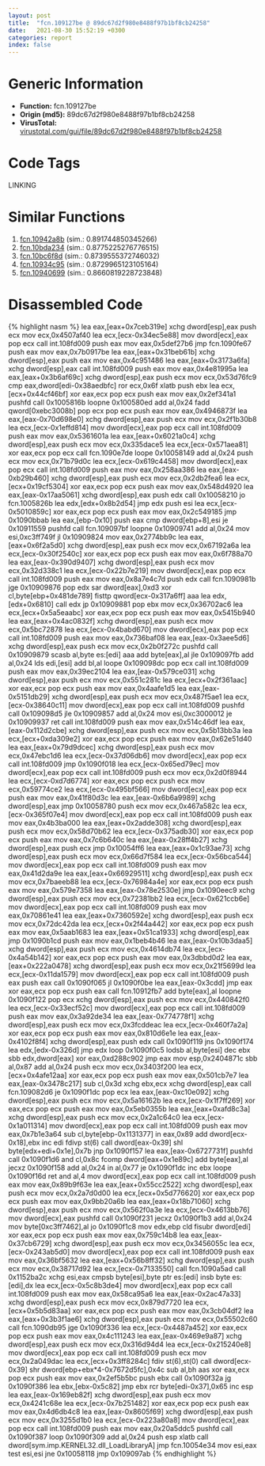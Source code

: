 ```yaml
---
layout: post
title:  "fcn.109127be @ 89dc67d2f980e8488f97b1bf8cb24258"
date:   2021-08-30 15:52:19 +0300
categories: report
index: false
---
```


# Generic Information
- **Function:** fcn.109127be
- **Origin (md5):** 89dc67d2f980e8488f97b1bf8cb24258
- **VirusTotal:** [virustotal.com/gui/file/89dc67d2f980e8488f97b1bf8cb24258][virustotal_ref]

# Code Tags
<span class="tag" id="LINKING">LINKING</span>


# Similar Functions

1. [fcn.10942a8b][similar_1_ref] (sim.: 0.891744850345266)
2. [fcn.10bda234][similar_2_ref] (sim.: 0.8775225276776515)
3. [fcn.10bc6f8d][similar_3_ref] (sim.: 0.8739555372746032)
4. [fcn.10934c95][similar_4_ref] (sim.: 0.8729965123105164)
5. [fcn.10940699][similar_5_ref] (sim.: 0.8660819228723848)


# Disassembled Code

{% highlight nasm %}
lea eax,[eax+0x7ceb319e]
xchg dword[esp],eax
push ecx
mov ecx,0x4507af40
lea ecx,[ecx-0x34ec5e88]
mov dword[ecx],eax
pop ecx
call int.108fd009
push eax
mov eax,0x5def27b6
jmp fcn.1090fe67
push eax
mov eax,0x7b0917be
lea eax,[eax+0x31beb61b]
xchg dword[esp],eax
push eax
mov eax,0x4c951486
lea eax,[eax+0x3173a6fa]
xchg dword[esp],eax
call int.108fd009
push eax
mov eax,0x4e81995a
lea eax,[eax+0x3b6af69c]
xchg dword[esp],eax
push ecx
mov ecx,0x53d76fc9
cmp eax,dword[edi-0x38aedbfc]
ror ecx,0x6f
xlatb
push ebx
lea ecx,[ecx+0x44cf46bf]
xor eax,ecx
pop ecx
push eax
mov eax,0x2ef341a1
pushfd
call 0x1005816b
loopne 0x100580ed
add al,0x24
fadd qword[0xebc3008b]
pop ecx
pop ecx
push eax
mov eax,0x4946873f
lea eax,[eax-0x70d698e0]
xchg dword[esp],eax
push ecx
mov ecx,0x2f1b30b8
lea ecx,[ecx-0x1effd814]
mov dword[ecx],eax
pop ecx
call int.108fd009
push eax
mov eax,0x5361601a
lea eax,[eax+0x6021a0c4]
xchg dword[esp],eax
push ecx
mov ecx,0x335dace5
lea ecx,[ecx-0x571aea81]
xor eax,ecx
pop ecx
call fcn.1090e7de
loope 0x10058149
add al,0x24
push ecx
mov ecx,0x71b79d0c
lea ecx,[ecx-0x619c4458]
mov dword[ecx],eax
pop ecx
call int.108fd009
push eax
mov eax,0x258aa386
lea eax,[eax-0xb29b460]
xchg dword[esp],eax
push ecx
mov ecx,0x2db2fea6
lea ecx,[ecx+0x19cf5304]
xor eax,ecx
pop ecx
push eax
mov eax,0x548d4920
lea eax,[eax-0x17aa5061]
xchg dword[esp],eax
push edx
call 0x10058210
jo fcn.1005826b
lea edx,[edx+0x8b2d54]
jmp edx
push esi
lea ecx,[ecx-0x5010859c]
xor eax,ecx
pop ecx
push eax
mov eax,0x2c549185
jmp 0x1090bbab
lea eax,[ebp-0x10]
push eax
cmp dword[ebp+8],esi
je 0x10911559
pushfd
call fcn.109097bf
loopne 0x10909741
add al,0x24
mov esi,0xc3ff749f
jl 0x10909824
mov eax,0x2774bb9c
lea eax,[eax+0x6f2a5d0]
xchg dword[esp],eax
push ecx
mov ecx,0x67192a6a
lea ecx,[ecx-0x30f2540c]
xor eax,ecx
pop ecx
push eax
mov eax,0x6f788a70
lea eax,[eax-0x390d9407]
xchg dword[esp],eax
push ecx
mov ecx,0x32d338c1
lea ecx,[ecx-0x22b7e219]
mov dword[ecx],eax
pop ecx
call int.108fd009
push eax
mov eax,0x8a7e4c7d
push edx
call fcn.1090981b
jge 0x10909876
pop edx
sar dword[eax],0xd3
xor cl,byte[ebp+0x481de789]
fisttp qword[ecx-0x317a6ff]
aaa
lea edx,[edx+0x6810]
call edx
jp 0x10909881
pop ebx
mov ecx,0x36702ac6
lea ecx,[ecx+0x5a5eaabc]
xor eax,ecx
pop ecx
push eax
mov eax,0x5415b940
lea eax,[eax+0x4ac0832f]
xchg dword[esp],eax
push ecx
mov ecx,0x5bc72878
lea ecx,[ecx-0x4babd670]
mov dword[ecx],eax
pop ecx
call int.108fd009
push eax
mov eax,0x736baf08
lea eax,[eax-0x3aee5d6]
xchg dword[esp],eax
push ecx
mov ecx,0x2b0f272c
pushfd
call 0x10909879
scasb al,byte es:[edi]
aaa
add byte[eax],al
jle 0x109097fb
add al,0x24
lds edi,[esi]
add bl,al
loope 0x109098dc
pop ecx
call int.108fd009
push eax
mov eax,0x39ec2104
lea eax,[eax-0x579ce031]
xchg dword[esp],eax
push ecx
mov ecx,0x551c281c
lea ecx,[ecx+0x2f361aac]
xor eax,ecx
pop ecx
push eax
mov eax,0x4aafe1d5
lea eax,[eax-0x5151db29]
xchg dword[esp],eax
push ecx
mov ecx,0x487f5ae1
lea ecx,[ecx-0x38640c11]
mov dword[ecx],eax
pop ecx
call int.108fd009
pushfd
call 0x109098d5
jle 0x10909857
add al,0x24
mov esi,0xc3000012
je 0x10909937
ret
call int.108fd009
push eax
mov eax,0x514c46df
lea eax,[eax-0x112d2cbe]
xchg dword[esp],eax
push ecx
mov ecx,0x5b13bb3a
lea ecx,[ecx+0xda309e2]
xor eax,ecx
pop ecx
push eax
mov eax,0x62e51d40
lea eax,[eax+0x79d9dcec]
xchg dword[esp],eax
push ecx
mov ecx,0x47ebc1d6
lea ecx,[ecx-0x37d06db6]
mov dword[ecx],eax
pop ecx
call int.108fd009
jmp 0x1090f018
lea ecx,[ecx-0x65ed79ec]
mov dword[ecx],eax
pop ecx
call int.108fd009
push ecx
mov ecx,0x2d0f8944
lea ecx,[ecx-0xd7d6774]
xor eax,ecx
pop ecx
push ecx
mov ecx,0x59774ce2
lea ecx,[ecx-0x495bf566]
mov dword[ecx],eax
pop ecx
push eax
mov eax,0x41f80d3c
lea eax,[eax-0x6b6a9989]
xchg dword[esp],eax
jmp 0x10058780
push ecx
mov ecx,0x467a582c
lea ecx,[ecx-0x365f07e4]
mov dword[ecx],eax
pop ecx
call int.108fd009
push eax
mov eax,0x4b3ba000
lea eax,[eax+0x2adde308]
xchg dword[esp],eax
push ecx
mov ecx,0x58d70b62
lea ecx,[ecx-0x375adb30]
xor eax,ecx
pop ecx
push eax
mov eax,0x7c6b640c
lea eax,[eax-0x28ff4b27]
xchg dword[esp],eax
push ecx
jmp 0x10054ff6
lea eax,[eax+0x1c93ae73]
xchg dword[esp],eax
push ecx
mov ecx,0x66d7f584
lea ecx,[ecx-0x56bca544]
mov dword[ecx],eax
pop ecx
call int.108fd009
push eax
mov eax,0x41d2da9e
lea eax,[eax+0x66929511]
xchg dword[esp],eax
push ecx
mov ecx,0x7baeeb88
lea ecx,[ecx-0x76984a4e]
xor eax,ecx
pop ecx
push eax
mov eax,0x579e7358
lea eax,[eax-0x78e2530e]
jmp 0x1090eec9
xchg dword[esp],eax
push ecx
mov ecx,0x72381bb2
lea ecx,[ecx-0x621ccb6e]
mov dword[ecx],eax
pop ecx
call int.108fd009
push eax
mov eax,0x70861e41
lea eax,[eax+0x7360592e]
xchg dword[esp],eax
push ecx
mov ecx,0x72dc42da
lea ecx,[ecx+0x2f44a442]
xor eax,ecx
pop ecx
push eax
mov eax,0x5aab1683
lea eax,[eax+0x51ca1933]
xchg dword[esp],eax
jmp 0x1090b1cd
push eax
mov eax,0x1beb4b46
lea eax,[eax-0x10b3daa5]
xchg dword[esp],eax
push ecx
mov ecx,0x4614db74
lea ecx,[ecx-0x4a54b142]
xor eax,ecx
pop ecx
push eax
mov eax,0x3dbbd0d2
lea eax,[eax+0x222a0478]
xchg dword[esp],eax
push ecx
mov ecx,0x21f5699d
lea ecx,[ecx-0x11da1579]
mov dword[ecx],eax
pop ecx
call int.108fd009
push eax
push eax
call 0x1090f065
jl 0x1090f0be
lea eax,[eax-0x3cdd]
jmp eax
xor eax,ecx
pop ecx
push eax
call fcn.10912fb7
add byte[eax],al
loopne 0x1090f122
pop ecx
xchg dword[esp],eax
push ecx
mov ecx,0x440842f0
lea ecx,[ecx-0x33ecf52c]
mov dword[ecx],eax
pop ecx
call int.108fd009
push eax
mov eax,0x3a92de34
lea eax,[eax-0x774778f1]
xchg dword[esp],eax
push ecx
mov ecx,0x3fcddeac
lea ecx,[ecx-0x460f7a2a]
xor eax,ecx
pop ecx
push eax
mov eax,0x810d6e1e
lea eax,[eax-0x4102f8f4]
xchg dword[esp],eax
push edx
call 0x1090f119
jns 0x1090f174
lea edx,[edx-0x326d]
jmp edx
loop 0x1090f0c5
lodsb al,byte[esi]
dec ebx
sbb edx,dword[eax]
xor eax,0xd288c902
jmp eax
mov esp,0x2404871c
sbb al,0x87
add al,0x24
push ecx
mov ecx,0x3403f200
lea ecx,[ecx+0x4afe12aa]
xor eax,ecx
pop ecx
push eax
mov eax,0x501cb7e7
lea eax,[eax-0x3478c217]
sub cl,0x3d
xchg ebx,ecx
xchg dword[esp],eax
call fcn.109082d6
je 0x1090f1dc
pop ecx
lea eax,[eax-0xc10e092]
xchg dword[esp],eax
push ecx
mov ecx,0x5a16162b
lea ecx,[ecx-0x1f7ff269]
xor eax,ecx
pop ecx
push eax
mov eax,0x5eb0355b
lea eax,[eax+0xafd8c3a]
xchg dword[esp],eax
push ecx
mov ecx,0x2a1c64c0
lea ecx,[ecx-0x1a011314]
mov dword[ecx],eax
pop ecx
call int.108fd009
push eax
mov eax,0x7b1e3a64
sub cl,byte[ebp-0x1131377]
in eax,0x89
add dword[ecx-0x18],ebx
inc edi
fdivp st(6)
call dword[eax-0x39]
shl byte[edx+edi+0x1e],0x7b
jnp 0x1090f157
lea eax,[eax-0x6727731f]
pushfd
call 0x1090f1d6
and cl,0x8c
fcomp dword[eax+0x1e89c]
add byte[eax],al
jecxz 0x1090f158
add al,0x24
in al,0x77
je 0x1090f1dc
inc ebx
loope 0x1090f16d
ret
and al,4
mov dword[ecx],eax
pop ecx
call int.108fd009
push eax
mov eax,0x89b9f63e
lea eax,[eax+0x55cc2522]
xchg dword[esp],eax
push ecx
mov ecx,0x2a7d0d00
lea ecx,[ecx+0x5d776620]
xor eax,ecx
pop ecx
push eax
mov eax,0x9bb20a6b
lea eax,[eax+0x18b71060]
xchg dword[esp],eax
push ecx
mov ecx,0x562f0a3e
lea ecx,[ecx-0x4613bb76]
mov dword[ecx],eax
pushfd
call 0x1090f231
jecxz 0x1090f1b3
add al,0x24
mov byte[0xc3ff7462],al
jo 0x1090f1c8
mov edx,ebp
cld
fisubr dword[edi]
xor eax,ecx
pop ecx
push eax
mov eax,0x759c14b8
lea eax,[eax-0x37cb6729]
xchg dword[esp],eax
push ecx
mov ecx,0x3456055c
lea ecx,[ecx-0x243ab5d0]
mov dword[ecx],eax
pop ecx
call int.108fd009
push eax
mov eax,0x36bf5632
lea eax,[eax+0x56b8ff32]
xchg dword[esp],eax
push ecx
mov ecx,0x38717d92
lea ecx,[ecx-0x7133550]
call fcn.1090a5ad
call 0x1152ba2c
xchg esi,eax
cmpsb byte[esi],byte ptr es:[edi]
insb byte es:[edi],dx
lea ecx,[ecx-0x5c8b3de4]
mov dword[ecx],eax
pop ecx
call int.108fd009
push eax
mov eax,0x58ca95a6
lea eax,[eax-0x2ac47a33]
xchg dword[esp],eax
push ecx
mov ecx,0x879d7720
lea ecx,[ecx+0x5b5d83aa]
xor eax,ecx
pop ecx
push eax
mov eax,0x3cb04df2
lea eax,[eax+0x3b3f1ae6]
xchg dword[esp],eax
push ecx
mov ecx,0x55502c60
call fcn.1090db95
jge 0x1090f336
lea ecx,[ecx-0x4487a452]
xor eax,ecx
pop ecx
push eax
mov eax,0x4c111243
lea eax,[eax-0x469e9a87]
xchg dword[esp],eax
push ecx
mov ecx,0x316d94d4
lea ecx,[ecx-0x215240e8]
mov dword[ecx],eax
pop ecx
call int.108fd009
push ecx
mov ecx,0x2a049dac
lea ecx,[ecx+0x3ff8284c]
fdiv st(6),st(0)
call dword[ecx-0x39]
shr dword[ebp+ebx*4-0x7672d5fc],0x4c
sub al,bh
aas
xor eax,ecx
pop ecx
push eax
mov eax,0x2ef5b5bc
push ebx
call 0x1090f32a
jg 0x1090f386
lea ebx,[ebx-0x5c82]
jmp ebx
rcr byte[edi-0x37],0x65
inc esp
lea eax,[eax-0x169eb82f]
xchg dword[esp],eax
push ecx
mov ecx,0x4241c68e
lea ecx,[ecx-0x7b251482]
xor eax,ecx
pop ecx
push eax
mov eax,0x4d6db4c8
lea eax,[eax-0x8605f69]
xchg dword[esp],eax
push ecx
mov ecx,0x3255d1b0
lea ecx,[ecx-0x223a80a8]
mov dword[ecx],eax
pop ecx
call int.108fd009
push eax
mov eax,0x20a5ddc5
pushfd
call 0x1090f387
loop 0x1090f309
add al,0x24
push esp
xlatb
call dword[sym.imp.KERNEL32.dll_LoadLibraryA]
jmp fcn.10054e34
mov esi,eax
test esi,esi
jne 0x10058118
jmp 0x109097ab
{% endhighlight %}


[similar_1_ref]: /report/fcn.10942a8b@89dc67d2f980e8488f97b1bf8cb24258
[similar_2_ref]: /report/fcn.10bda234@89dc67d2f980e8488f97b1bf8cb24258
[similar_3_ref]: /report/fcn.10bc6f8d@89dc67d2f980e8488f97b1bf8cb24258
[similar_4_ref]: /report/fcn.10934c95@89dc67d2f980e8488f97b1bf8cb24258
[similar_5_ref]: /report/fcn.10940699@89dc67d2f980e8488f97b1bf8cb24258
[virustotal_ref]: https://www.virustotal.com/gui/file/89dc67d2f980e8488f97b1bf8cb24258